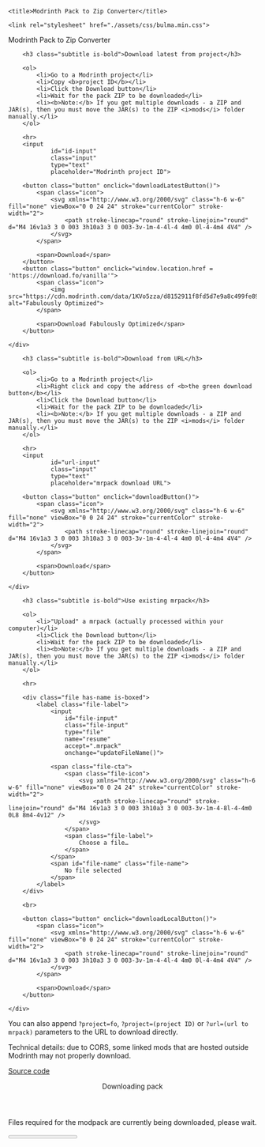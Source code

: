 <!DOCTYPE html>
<html lang="en">
<head>
	<meta charset="utf-8">
	<meta name="viewport" content="width=device-width, initial-scale=1">

	<title>Modrinth Pack to Zip Converter</title>

	<link rel="stylesheet" href="./assets/css/bulma.min.css">
</head>
<body>

<nav class="navbar is-dark" role="navigation" aria-label="main navigation">
	<div class="navbar-brand">
		<span class="navbar-item">
			Modrinth Pack to Zip Converter
		</span>
	</div>
</nav>	

<section class="section">
	<div class="container centre">

		<h3 class="subtitle is-bold">Download latest from project</h3>

		<ol>
			<li>Go to a Modrinth project</li>
			<li>Copy <b>project ID</b></li>
			<li>Click the Download button</li>
			<li>Wait for the pack ZIP to be downloaded</li>
			<li><b>Note:</b> If you get multiple downloads - a ZIP and JAR(s), then you must move the JAR(s) to the ZIP <i>mods</i> folder manually.</li>
		</ol>

		<hr>
		<input
				id="id-input"
				class="input"
				type="text"
				placeholder="Modrinth project ID">

		<button class="button" onclick="downloadLatestButton()">
			<span class="icon">
		    	<svg xmlns="http://www.w3.org/2000/svg" class="h-6 w-6" fill="none" viewBox="0 0 24 24" stroke="currentColor" stroke-width="2">
					<path stroke-linecap="round" stroke-linejoin="round" d="M4 16v1a3 3 0 003 3h10a3 3 0 003-3v-1m-4-4l-4 4m0 0l-4-4m4 4V4" />
				</svg>
			</span>

			<span>Download</span>
		</button>
		<button class="button" onclick="window.location.href = 'https://download.fo/vanilla'">
			<span class="icon">
				<img src="https://cdn.modrinth.com/data/1KVo5zza/d8152911f8fd5d7e9a8c499fe89045af81fe816e.png" alt="Fabulously Optimized">
			</span>

			<span>Download Fabulously Optimized</span>
		</button>

	</div>
</section>
<section class="section">
	<div class="container centre">

		<h3 class="subtitle is-bold">Download from URL</h3>

		<ol>
			<li>Go to a Modrinth project</li>
			<li>Right click and copy the address of <b>the green download button</b></li>
			<li>Click the Download button</li>
			<li>Wait for the pack ZIP to be downloaded</li>
			<li><b>Note:</b> If you get multiple downloads - a ZIP and JAR(s), then you must move the JAR(s) to the ZIP <i>mods</i> folder manually.</li>
		</ol>

		<hr>
		<input
				id="url-input"
				class="input"
				type="text"
				placeholder="mrpack download URL">

		<button class="button" onclick="downloadButton()">
			<span class="icon">
		    	<svg xmlns="http://www.w3.org/2000/svg" class="h-6 w-6" fill="none" viewBox="0 0 24 24" stroke="currentColor" stroke-width="2">
					<path stroke-linecap="round" stroke-linejoin="round" d="M4 16v1a3 3 0 003 3h10a3 3 0 003-3v-1m-4-4l-4 4m0 0l-4-4m4 4V4" />
				</svg>
			</span>

			<span>Download</span>
		</button>

	</div>
</section>
<section class="section">
	<div class="container centre">

		<h3 class="subtitle is-bold">Use existing mrpack</h3>

		<ol>
			<li>"Upload" a mrpack (actually processed within your computer)</li>
			<li>Click the Download button</li>
			<li>Wait for the pack ZIP to be downloaded</li>
			<li><b>Note:</b> If you get multiple downloads - a ZIP and JAR(s), then you must move the JAR(s) to the ZIP <i>mods</i> folder manually.</li>
		</ol>

		<hr>
		
		<div class="file has-name is-boxed">
			<label class="file-label">
				<input
					id="file-input"
					class="file-input"
					type="file"
					name="resume"
					accept=".mrpack"
					onchange="updateFileName()">

				<span class="file-cta">
					<span class="file-icon">
						<svg xmlns="http://www.w3.org/2000/svg" class="h-6 w-6" fill="none" viewBox="0 0 24 24" stroke="currentColor" stroke-width="2">
							<path stroke-linecap="round" stroke-linejoin="round" d="M4 16v1a3 3 0 003 3h10a3 3 0 003-3v-1m-4-8l-4-4m0 0L8 8m4-4v12" />
						</svg>
					</span>
					<span class="file-label">
						Choose a file…
					</span>
				</span>
				<span id="file-name" class="file-name">
					No file selected
				</span>
			</label>
		</div>

		<br>

		<button class="button" onclick="downloadLocalButton()">
			<span class="icon">
		    	<svg xmlns="http://www.w3.org/2000/svg" class="h-6 w-6" fill="none" viewBox="0 0 24 24" stroke="currentColor" stroke-width="2">
					<path stroke-linecap="round" stroke-linejoin="round" d="M4 16v1a3 3 0 003 3h10a3 3 0 003-3v-1m-4-4l-4 4m0 0l-4-4m4 4V4" />
				</svg>
			</span>

			<span>Download</span>
		</button>

	</div>
</section>

<footer class="footer">
	<div class="content">
		<p>You can also append <code>?project=fo</code>, <code>?project=(project ID)</code> or <code>?url=(url to mrpack)</code> parameters to the URL to download directly.</p>
		<p>Technical details: due to CORS, some linked mods that are hosted outside Modrinth may not properly download.</p>
		<p><a href="https://github.com/Fabulously-Optimized/mrpack-to-zip">Source code</a></p>
	</div>
</footer>

<div id="loading-modal" class="modal">
	<div class="modal-background"></div>
	<div class="modal-card">
		<header class="modal-card-head">
			<p class="modal-card-title">Downloading pack</p>
		</header>
		<section class="modal-card-body">
			<p>
				Files required for the modpack are currently being downloaded, please wait.
			</p>
		</section>
		<footer class="modal-card-foot">
			<progress id="loading-progress" class="progress is-primary" value="0" max="100">0%</progress>
		</footer>
	</div>
</div>

<script src="./assets/js/FileSaver.min.js"></script>
<script src="./assets/js/jszip.min.js"></script>
<script src="./assets/js/jszip-utils.min.js"></script>
<script src="./assets/js/converter.js"></script>

</body>
</html>

